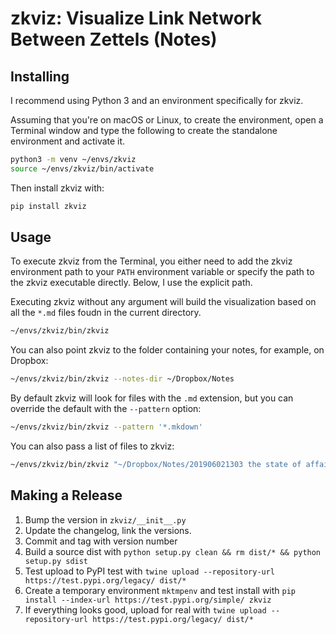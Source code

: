 # zkviz: Visualize Link Network Between Zettels (Notes)

## Installing

I recommend using Python 3 and an environment specifically for zkviz.

Assuming that you're on macOS or Linux, to create the environment, open
a Terminal window and type the following to create the standalone environment
and activate it.

```sh
python3 -m venv ~/envs/zkviz
source ~/envs/zkviz/bin/activate
```

Then install zkviz with:

```sh
pip install zkviz
```

## Usage

To execute zkviz from the Terminal, you either need to add the zkviz
environment path to your `PATH` environment variable or specify the path to the
zkviz executable directly. Below, I use the explicit path.

Executing zkviz without any argument will build the visualization based on all
the `*.md` files foudn in the current directory.


```sh
~/envs/zkviz/bin/zkviz
```

You can also point zkviz to the folder containing your notes, for example, on
Dropbox:


```sh
~/envs/zkviz/bin/zkviz --notes-dir ~/Dropbox/Notes
```

By default zkviz will look for files with the `.md` extension, but you can override
the default with the `--pattern` option:

```sh
~/envs/zkviz/bin/zkviz --pattern '*.mkdown'
```

You can also pass a list of files to zkviz:

```sh
~/envs/zkviz/bin/zkviz "~/Dropbox/Notes/201906021303 the state of affairs.md" "~/Dropbox/Notes/201901021232 Journey to the center of the earth.md"
```

## Making a Release

1. Bump the version in `zkviz/__init__.py`
2. Update the changelog, link the versions.
3. Commit and tag with version number
4. Build a source dist with `python setup.py clean && rm dist/* && python setup.py sdist`
5. Test upload to PyPI test with `twine upload --repository-url https://test.pypi.org/legacy/ dist/*`
6. Create a temporary environment `mktmpenv` and test install with `pip install --index-url https://test.pypi.org/simple/ zkviz`
7. If everything looks good, upload for real with `twine upload --repository-url https://test.pypi.org/legacy/ dist/*`

